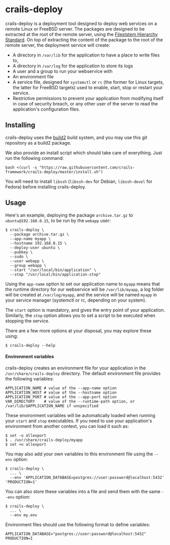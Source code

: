 # crails-deploy

crails-deploy is a deployment tool designed to deploy web services on a remote Linux or FreeBSD server. The packages
are designed to be extracted at the root of the remote server, using the [Fileststem Hierarchy Standard](https://en.wikipedia.org/wiki/Filesystem_Hierarchy_Standard). On top
of extracting the content of the package to the root of the remote server, the deployment service will create:

* A directory in `/var/lib` for the application to have a place to write files to,
* A directory in `/var/log` for the application to store its logs
* A user and a group to run your webservice with
* An environment file
* A service file, designed for `systemctl` or `rc` (the former for Linux targets, the latter for FreeBSD targets) used to enable, start, stop or restart your service.
* Restrictive permissions to prevent your application from modifying itself in case of security breach, or any other user of the server to read the application's configuration files.

## Installing

crails-deploy uses the [build2](https://www.build2.org/) build system, and you may use this git repository as a build2 package.

We also provide an install script which should take care of everything. Just run the following command:

```
bash <(curl -s "https://raw.githubusercontent.com/crails-framework/crails-deploy/master/install.sh")
```

You will need to install `libssh` (`libssh-dev` for Debian, `libssh-devel` for Fedora) before installing crails-deploy.

## Usage

Here's an example, deploying the package `archive.tar.gz` to `ubuntu@192.168.0.15`, to be run by the `webapp` user:

```
$ crails-deploy \
  --package archive.tar.gz \
  --app-name myapp \
  --hostname 192.168.0.15 \
  --deploy-user ubuntu \
  --pubkey \
  --sudo \
  --user webapp \
  --group webapp \
  --start "/usr/local/bin/application" \
  --stop "/usr/local/bin/application-stop"
```

Using the `app-name` option to set our application name to `myapp` means that the runtime directory for our webservice will be `/var/lib/myapp`, a log
folder will be created at `/var/log/myapp`, and the service will be named `myapp` in your service manager (systemctl or rc, depending on your system).

The `start` option is mandatory, and gives the entry point of your application. Similarly, the `stop` option allows you to set a script to be executed
when stopping the service.

There are a few more options at your disposal, you may explore these using:

```
$ crails-deploy --help
```

#### Environment variables

crails-deploy creates an environment file for your application in the `/usr/share/crails-deploy` directory. The default environment file provides
the following variables:

```
APPLICATION_NAME # value of the --app-name option
APPLICATION_HOST # value of the --hostname option
APPLICATION_PORT # value of the --app-port option
VAR_DIRECTORY    # value of the --runtime-path option, or /var/lib/$APPLICATION_NAME if unspecified 
```

These environment variables will be automatically loaded when running your `start` and `stop` executables. If you need to use your application's
environment from another context, you can load it such as:

```
$ set -o allexport
$ . /usr/share/crails-deploy/myapp
$ set +o allexport
```

You may also add your own variables to this environment file using the `--env` option:

```
$ crails-deploy \
  ... \
  --env 'APPLICATION_DATABASE=postgres://user:password@localhost:5432' 'PRODUCTION=1'
```

You can also store these variables into a file and send them with the same `--env`  option:
```
$ crails-deploy \
  ... \
  --env my.env
```

Environment files should use the following format to define variables:
```
APPLICATION_DATABASE="postgres://user:password@localhost:5432"
PRODUCTION=1
```
